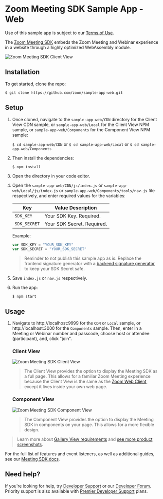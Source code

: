 # Zoom Meeting SDK Sample App - Web

Use of this sample app is subject to our [Terms of Use](https://zoom.us/docs/en-us/zoom_api_license_and_tou.html).

The [Zoom Meeting SDK](https://marketplace.zoom.us/docs/sdk/native-sdks/web) embeds the Zoom Meeting and Webinar experience in a website through a highly optimized WebAssembly module.

![Zoom Meeting SDK Client View](https://marketplace.zoom.us/docs/images/sdk/msdk-web-client-view.gif)

## Installation

To get started, clone the repo:

`$ git clone https://github.com/zoom/sample-app-web.git`

## Setup

1. Once cloned, navigate to the `sample-app-web/CDN` directory for the Client View CDN sample, or `sample-app-web/Local` for the Client View NPM sample, or `sample-app-web/Components` for the Component View NPM sample:

   `$ cd sample-app-web/CDN` or `$ cd sample-app-web/Local` or `$ cd sample-app-web/Components`

1. Then install the dependencies:

   `$ npm install`

1. Open the directory in your code editor.

1. Open the `sample-app-web/CDN/js/index.js` or `sample-app-web/Local/js/index.js` or `sample-app-web/Components/tools/nav.js` file respectively, and enter required values for the variables:

   | Key                   | Value Description |
   | -----------------------|-------------|
   | `SDK_KEY`     | Your SDK Key. Required. |
   | `SDK_SECRET`  | Your SDK Secret. Required. |

   Example:

   ```js
   var SDK_KEY = "YOUR_SDK_KEY"
   var SDK_SECRET = "YOUR_SDK_SECRET"
   ```

   > Reminder to not publish this sample app as is. Replace the frontend signature generator with a [backend signature generator](https://marketplace.zoom.us/docs/sdk/native-sdks/auth#generate-the-sdk-jwt) to keep your SDK Secret safe.

1. Save `index.js` or `nav.js` respectively.

1. Run the app:

   `$ npm start`

## Usage

1. Navigate to http://localhost:9999 for the `CDN` or
`Local` sample, or http://localhost:3000 for the `Components` sample. Then, enter in a Meeting or Webinar number and passcode, choose host or attendee (participant), and, click "join".

   ### Client View

   ![Zoom Meeting SDK Client View](https://marketplace.zoom.us/docs/images/sdk/msdk-web-client-view.gif)

   > The Client View provides the option to display the Meeting SDK as a full page. This allows for a familiar Zoom Meeting experience because the Client View is the same as the [Zoom Web Client](https://support.zoom.us/hc/en-us/articles/214629443-Zoom-Web-Client), except it lives inside your own web page.

   ### Component View

   ![Zoom Meeting SDK Component View](https://marketplace.zoom.us/docs/images/sdk/msdk-web-component-view.gif)

   > The Component View provides the option to display the Meeting SDK in components on your page. This allows for a more flexible design.

> Learn more about [Gallery View requirements](https://marketplace.zoom.us/docs/sdk/overview/improve-performance) and [see more product screenshots](https://marketplace.zoom.us/docs/sdk/overview/websdk-gallery-view/#how-views-look-with-and-without-sharedarraybuffer).

For the full list of features and event listeners, as well as additional guides, see our [Meeting SDK docs](https://marketplace.zoom.us/docs/sdk/native-sdks/web).

## Need help?

If you're looking for help, try [Developer Support](https://devsupport.zoom.us) or our [Developer Forum](https://devforum.zoom.us). Priority support is also available with [Premier Developer Support](https://zoom.us/docs/en-us/developer-support-plans.html) plans.
